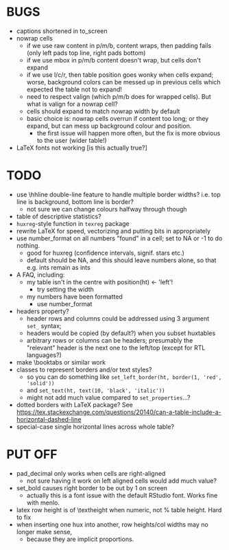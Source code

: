 

BUGS
====

* captions shortened in to_screen
* nowrap cells
  - if we use raw content in p/m/b, content wraps, then padding fails (only left pads top line, right pads bottom)
  - if we use mbox in p/m/b content doesn't wrap, but cells don't expand
  - if we use l/c/r, then table position goes wonky when cells expand; worse, background colors
    can be messed up in previous cells which expected the table not to expand!
  - need to respect valign (which p/m/b does for wrapped cells). But what is valign for a nowrap cell?
  - cells should expand to match nowrap width by default
  - basic choice is: nowrap cells overrun if content too long; or they expand, but can mess up background
    colour and position. 
    - the first issue will happen more often, but the fix is more obvious to the user (wider table!)
* LaTeX fonts not working [is this actually true?]


TODO
====

* use \hhline double-line feature to handle multiple border widths? i.e. top line is background,
  bottom line is border?
  - not sure we can change colours halfway through though
* table of descriptive statistics?
* `huxreg`-style function in `texreg` package
* rewrite LaTeX for speed, vectorizing and putting bits in appropriately
* use number_format on all numbers "found" in a cell; set to NA or -1 to do nothing.
  - good for huxreg (confidence intervals, signif. stars etc.)
  - default should be NA, and this should leave numbers alone, so that e.g. ints remain as ints
* A FAQ, including:
  - my table isn't in the centre with position(ht) <- 'left'!
    - try setting the width
  - my numbers have been formatted
    - use number_format
* headers property?
  - header rows and columns could be addressed using 3 argument `set_` syntax;
  - headers would be copied (by default?) when you subset huxtables
  - arbitrary rows or columns can be headers; presumably the "relevant" header is the next one to the left/top
    (except for RTL languages?)
* make \booktabs or similar work
* classes to represent borders and/or text styles? 
  - so you can do something like `set_left_border(ht, border(1, 'red', 'solid'))`
  - and `set_text(ht, text(10, 'black', 'italic'))`
  - might not add much value compared to `set_properties`...?
* dotted borders with LaTeX package? See https://tex.stackexchange.com/questions/20140/can-a-table-include-a-horizontal-dashed-line
* special-case single horizontal lines across whole table?

PUT OFF
=======
* pad_decimal only works when cells are right-aligned
  - not sure having it work on left aligned cells would add much value?
* set_bold causes right border to be out by 1 on screen
  - actually this is a font issue with the default RStudio font. Works fine with menlo.
* latex row height is of \\textheight when numeric, not % table height. Hard to fix
* when inserting one hux into another, row heights/col widths may no longer make sense,
  - because they are implicit proportions.





